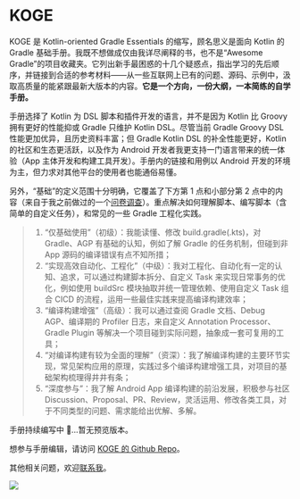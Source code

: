 # KOGE

KOGE 是 Kotlin-oriented Gradle Essentials 的缩写，顾名思义是面向 Kotlin 的 Gradle 基础手册。我既不想做成仅由我详尽阐释的书，也不是“Awesome Gradle”的项目收藏夹。它列出新手最困惑的十几个疑惑点，指出学习的先后顺序，并链接到合适的参考材料——从一些互联网上已有的问题、源码、示例中，汲取高质量的能紧跟最新大版本的内容。**它是一个方向，一份大纲，一本简练的自学手册。**

手册选择了 Kotlin 为 DSL 脚本和插件开发的语言，并不是因为 Kotlin 比 Groovy 拥有更好的性能抑或 Gradle 只维护 Kotlin DSL。尽管当前 Gradle Groovy DSL 性能更加优异，且历史资料丰富；但 Gradle Kotlin DSL 的补全性能更好，Kotlin 的社区和生态更活跃，以及作为 Android 开发者我更支持一门语言带来的统一体验（App 主体开发和构建工具开发）。手册内的链接和用例以 Android 开发的环境为主，但力求对其他平台的使用者也能通俗易懂。

另外，“基础”的定义范围十分明确，它覆盖了下方第 1 点和小部分第 2 点中的内容（来自于我之前做过的一个[问卷调查](https://mp.weixin.qq.com/s/TmHYKMU1KYOTdN_ytZNWZA)）。重点解决如何理解脚本、编写脚本（含简单的自定义任务），和常见的一些 Gradle 工程化实践。

> 1. “仅基础使用”（初级）：我能读懂、修改 build.gradle(.kts)，对 Gradle、AGP 有基础的认知，例如了解 Gradle 的任务机制，但碰到非 App 源码的编译错误有点不知所措；
> 2. “实现高效自动化、工程化”（中级）：我对工程化、自动化有一定的认知、追求，可以通过构建脚本拆分、自定义 Task 来实现日常事务的优化，例如使用 buildSrc 模块抽取并统一管理依赖、使用自定义 Task 组合 CICD 的流程，运用一些最佳实践来提高编译构建效率；
> 3. “编译构建增强”（高级）：我可以通过查阅 Gradle 文档、Debug AGP、编译期的 Profiler 日志，来自定义 Annotation Processor、Gradle Plugin 等解决一个项目碰到实际问题，抽象成一套可复用的工具；
> 4. “对编译构建有较为全面的理解”（资深）：我了解编译构建的主要环节实现，常见架构应用的原理，实践过多个编译构建增强工具，对项目的基础架构梳理得井井有条；
> 5. “深度参与”：我了解 Android App 编译构建的前沿发展，积极参与社区 Discussion、Proposal、PR、Review，灵活运用、修改各类工具，对于不同类型的问题、需求能给出优解、多解。
   


手册持续编写中 🚧...暂无预览版本。

想参与手册编辑，请访问 [KOGE 的 Github Repo](https://github.com/2BAB/KOGE)。

其他相关问题，欢迎[联系我](https://2bab.me/about/)。

![](https://2bab-images.lastmayday.com/blog/%E5%85%AC%E4%BC%97%E5%8F%B7.jpg?imageslim)